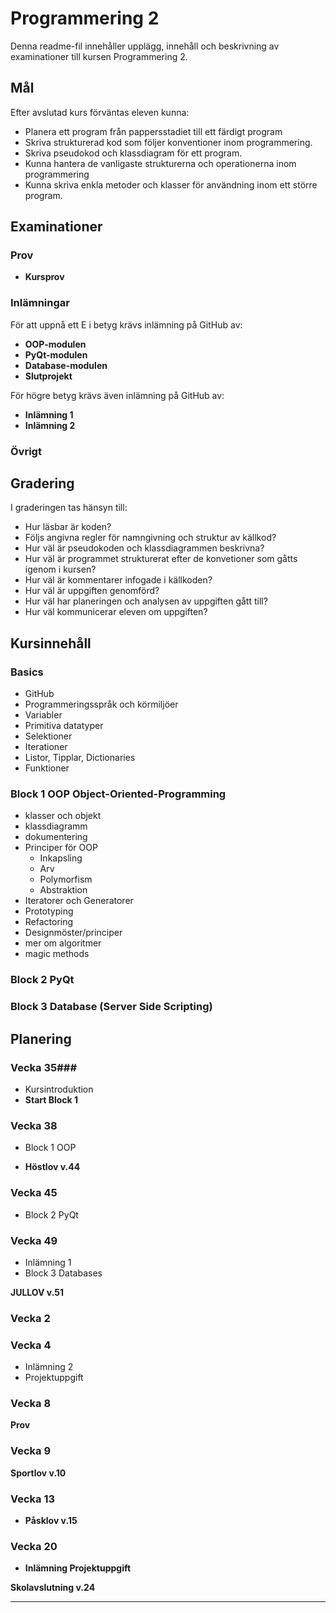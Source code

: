 # Programmering 2


Denna readme-fil innehåller upplägg, innehåll och beskrivning av examinationer till kursen Programmering 2.

## Mål

Efter avslutad kurs förväntas eleven kunna:
- Planera ett program från pappersstadiet till ett färdigt program
- Skriva strukturerad kod som följer konventioner inom programmering.
- Skriva pseudokod och klassdiagram för ett program.
- Kunna hantera de vanligaste strukturerna och operationerna inom programmering
- Kunna skriva enkla metoder och klasser för användning inom ett större program.

## Examinationer

### Prov

- **Kursprov**

### Inlämningar

För att uppnå ett E i betyg krävs inlämning på GitHub av:

- **OOP-modulen**
- **PyQt-modulen**
- **Database-modulen**
- **Slutprojekt**

För högre betyg krävs även inlämning på GitHub av:

- **Inlämning 1**
- **Inlämning 2**

### Övrigt



## Gradering

I graderingen tas hänsyn till:

- Hur läsbar är koden?
- Följs angivna regler för namngivning och struktur av källkod?
- Hur väl är pseudokoden och klassdiagrammen beskrivna?
- Hur väl är programmet strukturerat efter de konvetioner som gåtts igenom i kursen?
- Hur väl är kommentarer infogade i källkoden?
- Hur väl är uppgiften genomförd?
- Hur väl har planeringen och analysen av uppgiften gått till?
- Hur väl kommunicerar eleven om uppgiften?

## Kursinnehåll


### Basics

- GitHub
- Programmeringsspråk och körmiljöer
- Variabler
- Primitiva datatyper
- Selektioner
- Iterationer
- Listor, Tipplar, Dictionaries
- Funktioner

### Block 1 OOP Object-Oriented-Programming

- klasser och objekt
- klassdiagramm
- dokumentering
- Principer för OOP
  - Inkapsling
  - Arv
  - Polymorfism
  - Abstraktion
- Iteratorer och Generatorer
- Prototyping
- Refactoring
- Designmöster/principer
- mer om algoritmer
- magic methods

### Block 2 PyQt



### Block 3 Database (Server Side Scripting)



## Planering

### Vecka 35###

- Kursintroduktion
- **Start Block 1**

### Vecka 38 ###

- Block 1 OOP

- **Höstlov v.44**


### Vecka 45 ###

- Block 2 PyQt

### Vecka 49 ###

- Inlämning 1
- Block 3 Databases

**JULLOV v.51**

### Vecka 2 ###


### Vecka 4 ###

- Inlämning 2
- Projektuppgift

### Vecka 8 ###

**Prov**

### Vecka 9 ###

**Sportlov v.10**


### Vecka 13 ###

- **Påsklov v.15**

### Vecka 20 ###

- **Inlämning Projektuppgift**


**Skolavslutning v.24**

---
